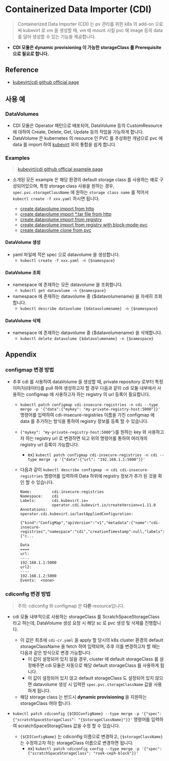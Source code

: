 # Containerized Data Importer (CDI)

> Containerized Data Importer (CDI) 는 pv 관리를 위한 k8s 의 add-on 으로써 kubevirt 로 vm 을 생성할 때, vm 에 mount 시킬 pvc 에 image 등의 data를 담아 생성할 수 있는 기능을 제공합니다. <br>

- **CDI 모듈은 dynamic provisioning 이 가능한 storageClass 를 Prerequisite 으로 필요로 합니다.**

## Reference

* [kubevirt/cdi github official page](https://github.com/kubevirt/containerized-data-importer)

## 사용 예 

### DataVolumes

- CDI 모듈은 Operator 패턴으로 배포되어, DataVolume 등의 CustomResource 에 대하여 Create, Delete, Get, Update 등의 작업을 가능하게 합니다.
- DataVolume 은 kubernetes 의 resource 인 PVC 를 추상화한 개념으로 pvc 에 data 를 import 하여 [kubevirt](https://github.com/kubevirt/kubevirt) 와의 통합을 쉽게 합니다.

### Examples
> [kubevirt/cdi github official example page](https://github.com/kubevirt/containerized-data-importer/tree/master/manifests/example) <br>
* 소개된 모든 example 은 해당 환경의 default storage class 를 사용하는 예로 구성되어있으며, 특정 storage class 사용을 원하는 경우, `spec.pvc.storageClassName` 에 원하는 `storage class name` 를 적어서 `kubectl create -f xxx.yaml` 하시면 됩니다.

  * [create datavolume import from http](./examples/datavolume-import-from-http.yaml)
  * [create datavolume import *.tar file from http](./examples/datavolume-import-from-http-archive-type.yaml)
  * [create datavolume import from registry](./examples/datavolume-import-from-registry.yaml)
  * [create datavolume import from registry with block-mode-pvc](./examples/datavolume-import-from-registry-block.yaml)
  * [create datavolume clone from pvc](./examples/datavolume-clone-from-pvc.yaml)

#### DataVolume 생성
- yaml 파일에 적은 spec 으로 datavolume 을 생성합니다.
  - `kubectl create -f xxx.yaml -n {$namespace}`

#### DataVolume 조회
- namespace 에 존재하는 모든 datavolume 을 조회합니다.
  - `kubectl get datavolume -n {$namespace}`
- namespace 에 존재하는 datavolume 중 {$datavolumename} 을 자세히 조회합니다.
  - `kubectl describe datavolume {$datavolumename} -n {$namespace}`
  
#### DataVolume 삭제
- namespace 에 존재하는 datavolume 중 {$datavolumename} 을 삭제합니다.
  - `kubectl delete datavolume {$datavolumename} -n {$namespace}`

## Appendix

### configmap 변경 방법

* 추후 cdi 를 사용하여 dataVolume 을 생성할 때, private repository 로부터 특정 이미지(데이터)를 pull 하여 생성하고자 할 경우 다음과 같이 cdi 모듈 내부에서 사용하는 configmap 에 사용하고자 하는 registry 의 url 등록이 필요합니다.
  * `kubectl patch configmap cdi-insecure-registries -n cdi --type merge -p '{"data":{"mykey": "my-private-registry-host:5000"}}'` 명령어를 입력하여 cdi-insecure-registries 이름을 가진 configmap 에 data 를 추가하는 방식을 통하여 registry 정보를 등록 할 수 있습니다.
  * `{"mykey": "my-private-registry-host:5000"}`를 원하는 key 와 사용하고자 하는 registry url 로 변경하면 되고 위의 명령어를 통하여 여러개의 registry url 등록이 가능합니다. 
    * ex) `kubectl patch configmap cdi-insecure-registries -n cdi --type merge -p '{"data":{"url": "192.168.1.1:5000"}}'`
  * 다음과 같이 `kubectl describe configmap -n cdi cdi-insecure-registries` 명령어를 입력하여 Data 하위에 registry 정보가 추가 된 것을 확인 할 수 있습니다.

    ```{yaml}
    Name:         cdi-insecure-registries
    Namespace:    cdi
    Labels:       cdi.kubevirt.io=
                  operator.cdi.kubevirt.io/createVersion=v1.11.0
    Annotations:  operator.cdi.kubevirt.io/lastAppliedConfiguration:
                    {"kind":"ConfigMap","apiVersion":"v1","metadata":{"name":"cdi-insecure-registries","namespace":"cdi","creationTimestamp":null,"labels":{"c...
        
    Data
    ====
    url:
    ----
    192.168.1.1:5000
    url2:
    ----
    192.168.1.2:5000
    Events:  <none>
    ```

### cdiconfig 변경 방법
> 주의: cdiconfig 와 configmap 은 **다른** resource입니다.

* cdi 모듈 내부적으로 사용하는 storageClass 를 ScratchSpaceStorageClass 라고 하는데, DataVolume 생성 요청 시 해당 sc 로 pvc 생성 및 삭제를 진행합니다. 
  * 이 값은 최초에 `cdi-cr.yaml` 을 apply 할 당시의 k8s cluster 환경의 default storageClassName 을 fetch 하여 입력되며, 추후 이를 변경하고자 할 때는 다음과 같은 방식으로 변경 가능합니다.
    * 이 값이 설정되어 있지 않을 경우, cluster 에 default storageClass 를 설정해주면 cdi 모듈은 자동으로 해당 default storageClass 를 사용하게 됩니다.
    * 이 값이 설정되어 있지 않고 default storageClass 도 설정되어 있지 않으면 datavolume 생성 시 입력한 `spec.pvc.storageClassName` 값을 사용하게 됩니다.
  * 해당 storage class 는 반드시 **dynamic provisioning** 을 지원하는 storageClass 여야 합니다.

* `kubectl patch cdiconfig {$CDIConfigName} --type merge -p '{"spec":{"scratchSpaceStorageClass": "{$storageClassName}"}}'` 명령어를 입력하여 scratchSpaceStoragClass 값을 수정 할 수 있습니다.
  * `{$CDIConfigName}` 는 cdiconfig 이름으로 변경하고, `{$storageClassName}` 는 수정하고자 하는 storageClass 이름으로 변경하면 됩니다.
    * ex) `kubectl patch cdiconfig config --type merge -p '{"spec":{"scratchSpaceStorageClass": "rook-ceph-block"}}'`
